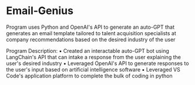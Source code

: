 # Email-Genius
Program uses Python and OpenAI's API to generate an auto-GPT that generates an email template tailored to talent acquisition specialists at company recommendations based on the desired industry of the user

Program Description:
▪ Created an interactable auto-GPT bot using LangChain's API that can intake a response from the user explaining the user's desired industry
▪ Leveraged OpenAI's API to generate responses to the user's input based on artificial intelligence software
▪ Leveraged VS Code's application platform to complete the bulk of coding in python 
